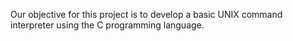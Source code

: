 Our objective for this project is to develop a basic UNIX command interpreter using the C programming language.

